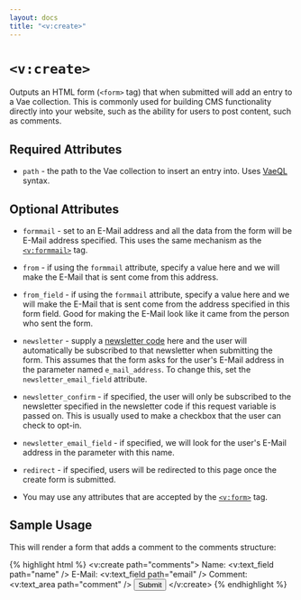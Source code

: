 ```yaml
---
layout: docs
title: "<v:create>"
---
```


# `<v:create>`

Outputs an HTML form (`<form>` tag) that when submitted will add an
entry to a Vae collection. This is commonly used for building CMS
functionality directly into your website, such as the ability for users
to post content, such as comments.

## Required Attributes

-   `path` - the path to the Vae collection to insert an entry into.
    Uses [VaeQL](/vaeql/) syntax.

## Optional Attributes

-   `formmail` - set to an E-Mail address and all the data from the form
    will be E-Mail address specified. This uses the same mechanism as
    the [`<v:formmail>`](/v_formmail/) tag.

-   `from` - if using the `formmail` attribute, specify a value here and
    we will make the E-Mail that is sent come from this address.

-   `from_field` - if using the `formmail` attribute, specify a value
    here and we will make the E-Mail that is sent come from the address
    specified in this form field. Good for making the E-Mail look like
    it came from the person who sent the form.

-   `newsletter` - supply a [newsletter
    code](/backstage.newsletter/) here and the user will
    automatically be subscribed to that newsletter when submitting
    the form. This assumes that the form asks for the user's E-Mail
    address in the parameter named `e_mail_address`. To change this, set
    the `newsletter_email_field` attribute.

-   `newsletter_confirm` - if specified, the user will only be
    subscribed to the newsletter specified in the newsletter code if
    this request variable is passed on. This is usually used to make a
    checkbox that the user can check to opt-in.

-   `newsletter_email_field` - if specified, we will look for the user's
    E-Mail address in the parameter with this name.

-   `redirect` - if specified, users will be redirected to this page
    once the create form is submitted.

-   You may use any attributes that are accepted by the
    [`<v:form>`](/v_form/) tag.

## Sample Usage

This will render a form that adds a comment to the comments structure:

{% highlight html %}
<v:create path="comments">
 Name:    <v:text_field path="name" />
 E-Mail:  <v:text_field path="email" />
 Comment: <v:text_area path="comment" />
 <input type="submit" />
</v:create>
{% endhighlight %}
